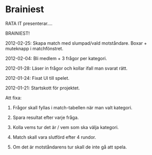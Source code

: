 Brainiest
=========

RATA IT presenterar....

BRAINIEST!

2012-02-25: Skapa match med slumpad/vald motståndare. Boxar + muteknapp i matchfönstret.

2012-02-04: Bli medlem + 3 frågor per kategori.

2012-01-28: Läser in frågor och kollar ifall man svarat rätt.

2012-01-24: Fixat UI till spelet.

2012-01-21: Startskott för projektet.



Att fixa:

1. Frågor skall fyllas i match-tabellen när man valt kategori.

2. Spara resultat efter varje fråga.

3. Kolla vems tur det är / vem som ska välja kategori.

4. Match skall vara slutförd efter 4 rundor.

5. Om det är motståndarens tur skall de inte gå att spela.
